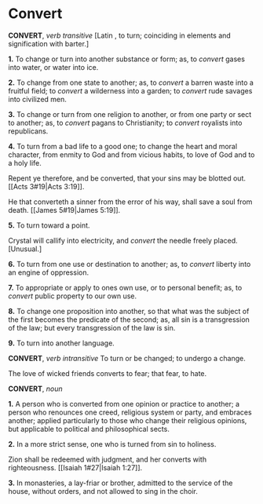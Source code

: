 # Convert

**CONVERT**, _verb transitive_ \[Latin , to turn; coinciding in elements and signification with barter.\]

**1.** To change or turn into another substance or form; as, to _convert_ gases into water, or water into ice.

**2.** To change from one state to another; as, to _convert_ a barren waste into a fruitful field; to _convert_ a wilderness into a garden; to _convert_ rude savages into civilized men.

**3.** To change or turn from one religion to another, or from one party or sect to another; as, to _convert_ pagans to Christianity; to _convert_ royalists into republicans.

**4.** To turn from a bad life to a good one; to change the heart and moral character, from enmity to God and from vicious habits, to love of God and to a holy life.

Repent ye therefore, and be converted, that your sins may be blotted out. [[Acts 3#19|Acts 3:19]].

He that converteth a sinner from the error of his way, shall save a soul from death. [[James 5#19|James 5:19]].

**5.** To turn toward a point.

Crystal will callify into electricity, and _convert_ the needle freely placed. \[Unusual.\]

**6.** To turn from one use or destination to another; as, to _convert_ liberty into an engine of oppression.

**7.** To appropriate or apply to ones own use, or to personal benefit; as, to _convert_ public property to our own use.

**8.** To change one proposition into another, so that what was the subject of the first becomes the predicate of the second; as, all sin is a transgression of the law; but every transgression of the law is sin.

**9.** To turn into another language.

**CONVERT**, _verb intransitive_ To turn or be changed; to undergo a change.

The love of wicked friends converts to fear; that fear, to hate.

**CONVERT**, _noun_

**1.** A person who is converted from one opinion or practice to another; a person who renounces one creed, religious system or party, and embraces another; applied particularly to those who change their religious opinions, but applicable to political and philosophical sects.

**2.** In a more strict sense, one who is turned from sin to holiness.

Zion shall be redeemed with judgment, and her converts with righteousness. [[Isaiah 1#27|Isaiah 1:27]].

**3.** In monasteries, a lay-friar or brother, admitted to the service of the house, without orders, and not allowed to sing in the choir.